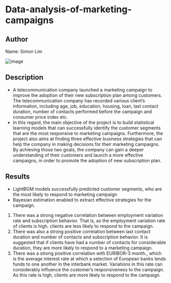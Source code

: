 # Data-analysis-of-marketing-campaigns

## Author
Name: Simon Lim

![image](https://github.com/SimonLim03/Data-analysis-for-marketing-campaigns/assets/150989115/aa7247d2-365e-49f7-97ad-8881e1b33f1a)

## Description
- A telecommunication company launched a marketing campaign to improve the adoption of 
their new subscription plan among customers. The telecommunication company has 
recorded various client’s information, including age, job, education, housing, loan, last 
contact duration, number of contacts performed before the campaign and consumer price 
index etc.
- In this regard, the main objective of the project is to build statistical learning models that 
can successfully identify the customer segments that are the most responsive to marketing 
campaigns. Furthermore, the project also aims at finding three effective business strategies
that can help the company in making decisions for their marketing campaigns. By achieving
those two goals, the company can gain a deeper understanding of their customers and 
launch a more effective campaigns, in order to promote the adoption of new subscription 
plan. 


## Results
- LightBGM models successfully 
predicted customer segments, who are the most likely to respond to marketing campaign 
- Bayesian estimation enabled to extract effective strategies for the campaign.
1. There was a 
strong negative correlation between employment variation rate and subscription behavior. 
That is, as the employment variation rate of clients is high, clients are less likely to respond 
to the campaign.
2. There was also a strong positive correlation 
between last contact duration and number of contacts and subscription behavior. It is 
suggested that if clients have had a number of contacts for considerable duration, they are
more likely to respond to a marketing campaign.
3. There was a strong positive 
correlation with EURIBOR-3 month., which is the average interest rate at which a selection 
of European banks lends funds to one another in the interbank market. Variations in this 
rate can considerably influence the customer’s responsiveness to the campaign. As this rate 
is high, clients are more likely to respond to the campaign. 
